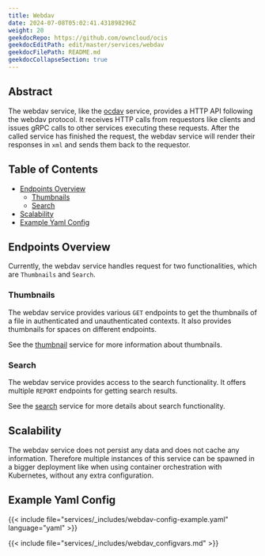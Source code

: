 ```yaml
---
title: Webdav
date: 2024-07-08T05:02:41.431898296Z
weight: 20
geekdocRepo: https://github.com/owncloud/ocis
geekdocEditPath: edit/master/services/webdav
geekdocFilePath: README.md
geekdocCollapseSection: true
---
```


<!-- Do not edit this file, it is autogenerated. Edit the service README.md instead -->

## Abstract


The webdav service, like the [ocdav](../ocdav) service, provides a HTTP API following the webdav protocol. It receives HTTP calls from requestors like clients and issues gRPC calls to other services executing these requests. After the called service has finished the request, the webdav service will render their responses in `xml` and sends them back to the requestor.


## Table of Contents

* [Endpoints Overview](#endpoints-overview)
  * [Thumbnails](#thumbnails)
  * [Search](#search)
* [Scalability](#scalability)
* [Example Yaml Config](#example-yaml-config)

## Endpoints Overview

Currently, the webdav service handles request for two functionalities, which are `Thumbnails` and `Search`.

### Thumbnails

The webdav service provides various `GET` endpoints to get the thumbnails of a file in authenticated and unauthenticated contexts. It also provides thumbnails for spaces on different endpoints. 

See the [thumbnail](https://github.com/owncloud/ocis/tree/master/services/thumbnails) service for more information about thumbnails.

### Search

The webdav service provides access to the search functionality. It offers multiple `REPORT` endpoints for getting search results. 

See the [search](https://github.com/owncloud/ocis/tree/master/services/search) service for more details about search functionality. 

## Scalability

The webdav service does not persist any data and does not cache any information. Therefore multiple instances of this service can be spawned in a bigger deployment like when using container orchestration with Kubernetes, without any extra configuration.
## Example Yaml Config
{{< include file="services/_includes/webdav-config-example.yaml"  language="yaml" >}}

{{< include file="services/_includes/webdav_configvars.md" >}}

